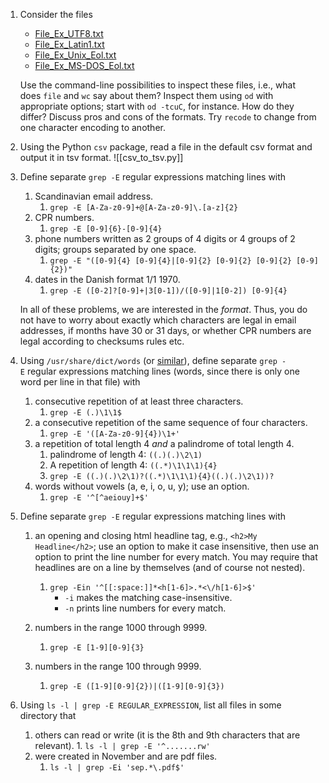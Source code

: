 1. Consider the files
    - [File_Ex_UTF8.txt](https://imada.sdu.dk/u/kslarsen/dm565/Files/File_Ex_UTF8.txt)
    - [File_Ex_Latin1.txt](https://imada.sdu.dk/u/kslarsen/dm565/Files/File_Ex_Latin1.txt)
    - [File_Ex_Unix_Eol.txt](https://imada.sdu.dk/u/kslarsen/dm565/Files/File_Ex_Unix_Eol.txt)
    - [File_Ex_MS-DOS_Eol.txt](https://imada.sdu.dk/u/kslarsen/dm565/Files/File_Ex_MS-DOS_Eol.txt)
    
    Use the command-line possibilities to inspect these files, i.e., what does `file` and `wc` say about them? Inspect them using `od` with appropriate options; start with `od -tcuC`, for instance. How do they differ? Discuss pros and cons of the formats. Try `recode` to change from one character encoding to another.
2. Using the Python `csv` package, read a file in the default csv format and output it in tsv format.
![[csv_to_tsv.py]]

3. Define separate `grep -E` regular expressions matching lines with
    1. Scandinavian email address.
	    1. `grep -E [A-Za-z0-9]+@[A-Za-z0-9]\.[a-z]{2}`
    2. CPR numbers.
	    1. `grep -E [0-9]{6}-[0-9]{4}`
    3. phone numbers written as 2 groups of 4 digits or 4 groups of 2 digits; groups separated by one space.
		1. `grep -E "([0-9]{4} [0-9]{4}|[0-9]{2} [0-9]{2} [0-9]{2} [0-9]{2})"`
    1. dates in the Danish format 1/1 1970.
	    1. `grep -E ([0-2]?[0-9]+|3[0-1])/([0-9]|1[0-2]) [0-9]{4}`
    
    In all of these problems, we are interested in the _format_. Thus, you do not have to worry about exactly which characters are legal in email addresses, if months have 30 or 31 days, or whether CPR numbers are legal according to checksums rules etc.
4. Using `/usr/share/dict/words` (or [similar](https://gist.github.com/WChargin/8927565)), define separate `grep -E` regular expressions matching lines (words, since there is only one word per line in that file) with
    1. consecutive repetition of at least three characters.
	    1. `grep -E (.)\1\1$`
    2. a consecutive repetition of the same sequence of four characters.
	    1. `grep -E '([A-Za-z0-9]{4})\1+'`
    3. a repetition of total length 4 _and_ a palindrome of total length 4.
	    1. palindrome of length 4: `((.)(.)\2\1)`
	    2. A repetition of length 4: `((.*)\1\1\1){4}`
	    3. `grep -E ((.)(.)\2\1)?((.*)\1\1\1){4}((.)(.)\2\1))?`
    5. words without vowels (a, e, i, o, u, y); use an option.
	    1. `grep -E '^[^aeiouy]+$'`
5. Define separate `grep -E` regular expressions matching lines with
    1. an opening and closing html headline tag, e.g., `<h2>My Headline</h2>`; use an option to make it case insensitive, then use an option to print the line number for every match. You may require that headlines are on a line by themselves (and of course not nested).
	    1. `grep -Ein '^[[:space:]]*<h[1-6]>.*<\/h[1-6]>$'`
			-  `-i` makes the matching case-insensitive.
			- `-n` prints line numbers for every match.

	1. numbers in the range 1000 through 9999.
		1. `grep -E [1-9][0-9]{3}`
	2. numbers in the range 100 through 9999.
		1. `grep -E ([1-9][0-9]{2})|([1-9][0-9]{3})`
1. Using `ls -l | grep -E REGULAR_EXPRESSION`, list all files in some directory that
    1. others can read or write (it is the 8th and 9th characters that are relevant).
		    1. `ls -l | grep -E '^.......rw'`
    2. were created in November and are pdf files.
	    1.  `ls -l | grep -Ei 'sep.*\.pdf$'`